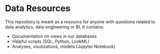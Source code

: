 # Data Resources

This repository is meant as a resource for anyone with questions related to data analytics, data engineering or BI. It contains:

- Documentation on views in our databases
- Helpful scripts (SQL, Python, LookML)
- Analyses, visulizations, models (Jupyter Notebook)
